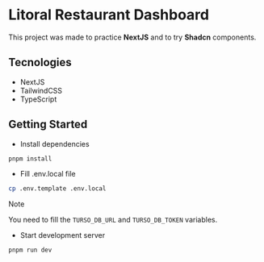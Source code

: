 # Litoral Restaurant Dashboard

This project was made to practice **NextJS** and to try **Shadcn** components.

## Tecnologies

- NextJS
- TailwindCSS
- TypeScript

## Getting Started

- Install dependencies

```sh
pnpm install
```

- Fill .env.local file

```sh
cp .env.template .env.local
```

> [!NOTE]
> You need to fill the `TURSO_DB_URL` and `TURSO_DB_TOKEN` variables.

- Start development server

```sh
pnpm run dev
```
